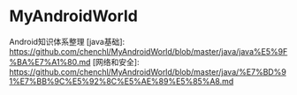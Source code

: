 # MyAndroidWorld
Android知识体系整理
[java基础]: https://github.com/chenchl/MyAndroidWorld/blob/master/java/java%E5%9F%BA%E7%A1%80.md
[网络和安全]: https://github.com/chenchl/MyAndroidWorld/blob/master/java/%E7%BD%91%E7%BB%9C%E5%92%8C%E5%AE%89%E5%85%A8.md
